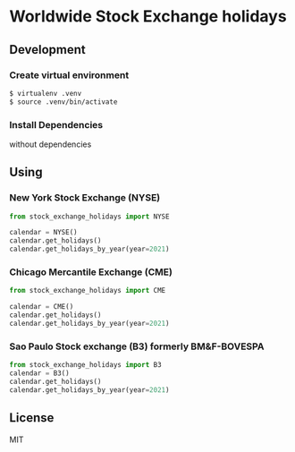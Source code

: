 # Worldwide Stock Exchange holidays


## Development

### Create virtual environment

```sh
$ virtualenv .venv
$ source .venv/bin/activate
```

### Install Dependencies
    
without dependencies

## Using

### New York Stock Exchange (NYSE)
```python
from stock_exchange_holidays import NYSE

calendar = NYSE()
calendar.get_holidays()
calendar.get_holidays_by_year(year=2021)
```

### Chicago Mercantile Exchange (CME)
```python
from stock_exchange_holidays import CME

calendar = CME()
calendar.get_holidays()
calendar.get_holidays_by_year(year=2021)
```

### Sao Paulo Stock exchange (B3) formerly BM&F-BOVESPA
```python
from stock_exchange_holidays import B3
calendar = B3()
calendar.get_holidays()
calendar.get_holidays_by_year(year=2021)
```


## License

MIT
